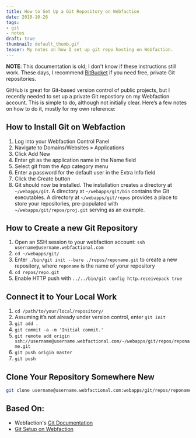 ```yaml
---
title: How to Set Up a Git Repository on Webfaction
date: 2010-10-26
tags:
- git
- notes
draft: true
thumbnail: default_thumb.gif
teaser: My notes on how I set up git repo hosting on Webfaction.
---
```


**NOTE**: This documentation is old; I don't know if these instructions still work. These days, I recommend [BitBucket](https://bitbucket.org) if you need free, private Git repositories.

GitHub is great for Git-based version control of public projects, but I recently needed to set up a private Git repostiory on my Webfaction account. This is simple to do, although not initially clear. Here’s a few notes on how to do it, mostly for my own reference:

## How to Install Git on Webfaction

1. Log into your Webfaction Control Panel
1. Navigate to Domains/Websites » Applications
1. Click Add New
1. Enter git as the application name in the Name field
1. Select git from the App category menu
1. Enter a password for the default user in the Extra Info field
1. Click the Create button
1. Git should now be installed. The installation creates a directory at `~/webapps/git`. A directory at `~/webapps/git/bin` contains the Git executables. A directory at `~/webapps/git/repos` provides a place to store your repositories, pre-populated with `~/webapps/git/repos/proj.git` serving as an example.

## How to Create a new Git Repository

1. Open an SSH session to your webfaction account: `ssh username@username.webfactional.com`
1. `cd ~/webapps/git/`
1. Enter `./bin/git init --bare ./repos/reponame.git` to create a new repository, where `reponame` is the name of yorur repository
1. `cd repos/repo.git`
1. Enable HTTP push with `../../bin/git config http.receivepack true`

## Connect it to Your Local Work

1. `cd /path/to/your/local/repository/`
1. Assuming it’s not already under version control, enter `git init`
1. `git add .`
1. `git commit -a -m 'Initial commit.'`
1. `git remote add origin ssh://username@username.webfactional.com/~/webapps/git/repos/reponame.git`
1. `git push origin master`
1. `git push`

## Clone Your Repository Somewhere New

```bash
git clone username@username.webfactional.com:webapps/git/repos/reponame.git
```

## Based On:

* Webfaction's [Git Documentation](http://docs.webfaction.com/software/git.html)
* [Git Setup on Webfaction](http://munkymorgy.blogspot.com/2010/03/git-setup-on-webfaction.html)
